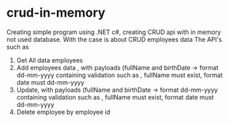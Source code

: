 # crud-in-memory
Creating simple program using .NET c#, creating CRUD api with in memory not used database. With the case is about CRUD  employees data
The API's such as 
1. Get All data employees
2. Add employees data , with payloads (fullName and birthDate -> format dd-mm-yyyy
   containing validation such as , fullName must exist, format date must dd-mm-yyyy
4. Update, with payloads (fullName and birthDate -> format dd-mm-yyyy
   containing validation such as , fullName must exist, format date must dd-mm-yyyy
6. Delete employee by employee id
